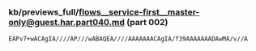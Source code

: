 ### kb/previews_full/flows__service-first__master-only@guest.har.part040.md (part 002)

```md
EAPv7+wACAgIA////AP///wABAQEA////AAAAAAACAgIA/f39AAAAAAADAwMA/v//A
```

```
